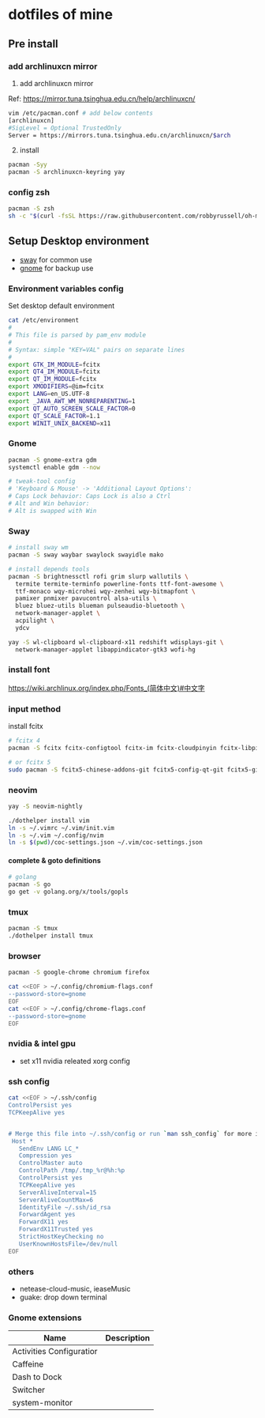 # dotfiles of mine

## Pre install

### add archlinuxcn mirror

1. add archlinuxcn mirror

Ref: https://mirror.tuna.tsinghua.edu.cn/help/archlinuxcn/

```sh
vim /etc/pacman.conf # add below contents
[archlinuxcn]
#SigLevel = Optional TrustedOnly
Server = https://mirrors.tuna.tsinghua.edu.cn/archlinuxcn/$arch
```

2. install 

```bash
pacman -Syy
pacman -S archlinuxcn-keyring yay
```

### config zsh

```bash
pacman -S zsh
sh -c "$(curl -fsSL https://raw.githubusercontent.com/robbyrussell/oh-my-zsh/master/tools/install.sh)"
```

## Setup Desktop environment

- [sway](https://wiki.archlinux.org/index.php/Sway) for common use
- [gnome](https://wiki.archlinux.org/index.php/GNOME) for backup use

### Environment variables config

Set desktop default environment

```bash
cat /etc/environment
#
# This file is parsed by pam_env module
#
# Syntax: simple "KEY=VAL" pairs on separate lines
#
export GTK_IM_MODULE=fcitx
export QT4_IM_MODULE=fcitx
export QT_IM_MODULE=fcitx
export XMODIFIERS=@im=fcitx
export LANG=en_US.UTF-8
export _JAVA_AWT_WM_NONREPARENTING=1
export QT_AUTO_SCREEN_SCALE_FACTOR=0
export QT_SCALE_FACTOR=1.1
export WINIT_UNIX_BACKEND=x11
```

### Gnome

```bash
pacman -S gnome-extra gdm
systemctl enable gdm --now

# tweak-tool config
# 'Keyboard & Mouse' -> 'Additional Layout Options':
# Caps Lock behavior: Caps Lock is also a Ctrl
# Alt and Win behavior:
# Alt is swapped with Win
```

### Sway

```bash
# install sway wm
pacman -S sway waybar swaylock swayidle mako

# install depends tools
pacman -S brightnessctl rofi grim slurp wallutils \
  termite termite-terminfo powerline-fonts ttf-font-awesome \
  ttf-monaco wqy-microhei wqy-zenhei wqy-bitmapfont \
  pamixer pnmixer pavucontrol alsa-utils \
  bluez bluez-utils blueman pulseaudio-bluetooth \
  network-manager-applet \
  acpilight \
  ydcv

yay -S wl-clipboard wl-clipboard-x11 redshift wdisplays-git \
  network-manager-applet libappindicator-gtk3 wofi-hg
```

### install font

https://wiki.archlinux.org/index.php/Fonts_(简体中文)#中文字

### input method

install fcitx

```bash
# fcitx 4
pacman -S fcitx fcitx-configtool fcitx-im fcitx-cloudpinyin fcitx-libpinyin

# or fcitx 5
sudo pacman -S fcitx5-chinese-addons-git fcitx5-config-qt-git fcitx5-git fcitx5-gtk-git fcitx5-qt5-git  fcitx5-qt5-git fcitx5-lua-git
```

### neovim

```sh
yay -S neovim-nightly

./dothelper install vim
ln -s ~/.vimrc ~/.vim/init.vim
ln -s ~/.vim ~/.config/nvim
ln -s $(pwd)/coc-settings.json ~/.vim/coc-settings.json
```

#### complete & goto definitions

```sh
# golang
pacman -S go
go get -v golang.org/x/tools/gopls
```

### tmux

```bash
pacman -S tmux
./dothelper install tmux
```

### browser

```bash
pacman -S google-chrome chromium firefox

cat <<EOF > ~/.config/chromium-flags.conf
--password-store=gnome
EOF
cat <<EOF > ~/.config/chrome-flags.conf
--password-store=gnome
EOF
```

### nvidia & intel gpu

* set x11 nvidia releated xorg config

### ssh config

```bash
cat <<EOF > ~/.ssh/config
ControlPersist yes
TCPKeepAlive yes


# Merge this file into ~/.ssh/config or run `man ssh_config` for more info
 Host *
   SendEnv LANG LC_*
   Compression yes
   ControlMaster auto
   ControlPath /tmp/.tmp_%r@%h:%p
   ControlPersist yes
   TCPKeepAlive yes
   ServerAliveInterval=15
   ServerAliveCountMax=6
   IdentityFile ~/.ssh/id_rsa
   ForwardAgent yes
   ForwardX11 yes
   ForwardX11Trusted yes
   StrictHostKeyChecking no
   UserKnownHostsFile=/dev/null
EOF
```

### others

* netease-cloud-music, ieaseMusic
* guake: drop down terminal

### Gnome extensions

| Name                     | Description        |
|--------------------------|--------------------|
| Activities Configuratior |                    |
| Caffeine                 |                    |
| Dash to Dock             |                    |
| Switcher                 |                    |
| system-monitor           |
